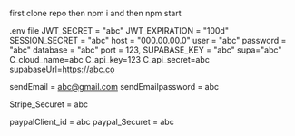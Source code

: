 first clone repo then npm i and then npm start


.env file
JWT_SECRET = "abc"
JWT_EXPIRATION = "100d"
SESSION_SECRET = "abc"
host = "000.00.00.0"
user = "abc"
password = "abc"
database = "abc"
port = 123,
SUPABASE_KEY = "abc"
supa="abc"
C_cloud_name=abc
C_api_key=123
C_api_secret=abc
supabaseUrl=https://abc.co

sendEmail = abc@gmail.com
sendEmailpassword = abc

Stripe_Securet = abc

paypalClient_id = abc
paypal_Securet = abc